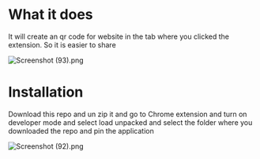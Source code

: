 # What it does
It will create an qr code for website in the tab where you clicked the extension. So it is easier to share 

![Screenshot (93).png](https://cdn.hashnode.com/res/hashnode/image/upload/v1662359112586/tvq4Bry6X.png )

# Installation
Download this repo and un zip it and go to Chrome extension and turn on developer mode and select load unpacked and select the folder where you downloaded the repo and pin the application

![Screenshot (92).png](https://cdn.hashnode.com/res/hashnode/image/upload/v1662359389694/fHt1EI-49.png)


